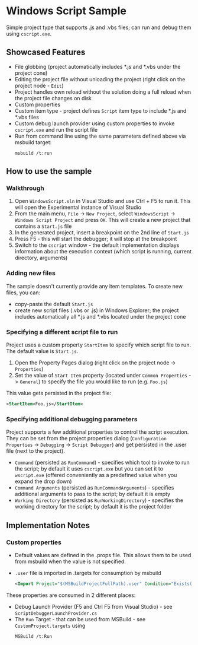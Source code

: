 # Windows Script Sample
Simple project type that supports .js and .vbs files; can run and debug them using `cscript.exe`.

## Showcased Features
- File globbing (project automatically includes *.js and *.vbs under the project cone)
- Editing the project file without unloading the project (right click on the project node - `Edit`)
- Project handles own reload without the solution doing a full reload when the project file changes on disk
- Custom properties
- Custom item type - project defines `Script` item type to include *.js and *.vbs files 
- Custom debug launch provider using custom properties to invoke `cscript.exe` and run the script file
- Run from command line using the same parameters defined above via msbuild target:
  ```
  msbuild /t:run
  ```

## How to use the sample
### Walkthrough
1. Open `WindowsScript.sln` in Visual Studio and use Ctrl + F5 to run it. This will open the Experimental instance of Visual Studio
2. From the main menu, `File` -> `New Project`, select `WindowsScript` -> `Windows Script Project` and press `OK`. This will create a new project that contains a `Start.js` file
3. In the generated project, insert a breakpoint on the 2nd line of `Start.js`
4. Press F5 - this will start the debugger; it will stop at the breakpoint
5. Switch to the `cscript` window - the default implementation displays information about the execution context (which script is running, current directory, arguments)

### Adding new files
The sample doesn't currently provide any item templates. To create new files, you can:
- copy-paste the default `Start.js`
- create new script files (.vbs or .js) in Windows Explorer; the project includes automatically all *.js and *.vbs located under the project cone

### Specifying a different script file to run
Project uses a custom property `StartItem` to specify which script file to run. The default value is `Start.js`.

1. Open the Property Pages dialog (right click on the project node -> `Properties`)
2. Set the value of `Start Item` property (located under `Common Properties` -> `General`) to specify the file you would like to run (e.g. `Foo.js`)

This value gets persisted in the project file:
```xml
<StartItem>Foo.js</StartItem>
```

### Specifying additional debugging parameters
Project supports a few additional properties to control the script execution.
They can be set from the project properties dialog (`Configuration Properties` -> `Debugging` -> `Script Debugger`) and get persisted in the .user file (next to the project).

- `Command` (persisted as `RunCommand`) - specifies which tool to invoke to run the script; by default it uses `cscript.exe` but you can set it to `wscript.exe` (offered conveniently as a predefined value when you expand the drop down)
- `Command Arguments` (persisted as `RunCommandArguments`) - specifies additional arguments to pass to the script; by default it is empty
- `Working Directory` (persisted as `RunWorkingDirectory`) - specifies the working directory for the script; by default it is the project folder

## Implementation Notes
### Custom properties
- Default values are defined in the .props file. This allows them to be used from msbuild when the value is not specified.
- `.user` file is imported in .targets for consumption by msbuild

  ```xml
  <Import Project="$(MSBuildProjectFullPath).user" Condition="Exists('$(MSBuildProjectFullPath).user')" /> 
  ```

These properties are consumed in 2 different places:
- Debug Launch Provider (F5 and Ctrl F5 from Visual Studio) - see `ScriptDebuggerLaunchProvider.cs`
- The `Run` Target - that can be used from MSBuild - see `CustomProject.targets` using
  ```
  MSBuild /t:Run
  ```
  